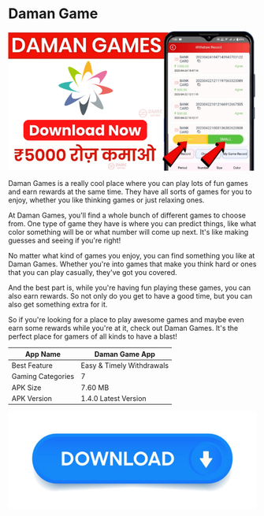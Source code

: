 # Daman Game
![Screenshot1](image/Damanimage.png)  

Daman Games is a really cool place where you can play lots of fun games and earn rewards at the same time. They have all sorts of games for you to enjoy, whether you like thinking games or just relaxing ones.

At Daman Games, you'll find a whole bunch of different games to choose from. One type of game they have is where you can predict things, like what color something will be or what number will come up next. It's like making guesses and seeing if you're right!

No matter what kind of games you enjoy, you can find something you like at Daman Games. Whether you're into games that make you think hard or ones that you can play casually, they've got you covered.

And the best part is, while you're having fun playing these games, you can also earn rewards. So not only do you get to have a good time, but you can also get something extra for it.

So if you're looking for a place to play awesome games and maybe even earn some rewards while you're at it, check out Daman Games. It's the perfect place for gamers of all kinds to have a blast!

| App Name	 | Daman Game App |
|-----------------|-----------------|
| Best Feature    | Easy & Timely Withdrawals    |
| Gaming Categories| 7   |
| APK Size   | 7.60 MB   |
| APK Version	  | 1.4.0 Latest Version    |

[![download](image/download.jpg)](https://damangamesapp.org/)
